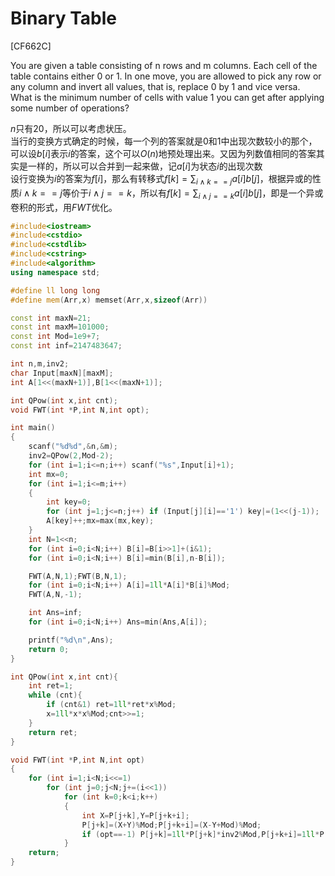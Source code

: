 # Binary Table
[CF662C]

You are given a table consisting of n rows and m columns. Each cell of the table contains either 0 or 1. In one move, you are allowed to pick any row or any column and invert all values, that is, replace 0 by 1 and vice versa.  
What is the minimum number of cells with value 1 you can get after applying some number of operations?

$n$只有$20$，所以可以考虑状压。  
当行的变换方式确定的时候，每一个列的答案就是$0$和$1$中出现次数较小的那个，可以设$b[i]$表示$i$的答案，这个可以$O(n)$地预处理出来。又因为列数值相同的答案其实是一样的，所以可以合并到一起来做，记$a[i]$为状态$i$的出现次数  
设行变换为$i$的答案为$f[i]$，那么有转移式$f[k]=\sum _ {i \wedge k==j}a[i] b[j]$，根据异或的性质$i \wedge k==j$等价于$i \wedge j==k$，所以有$f[k]=\sum _ {i \wedge j==k}a[i]b[j]$，即是一个异或卷积的形式，用$FWT$优化。

```cpp
#include<iostream>
#include<cstdio>
#include<cstdlib>
#include<cstring>
#include<algorithm>
using namespace std;

#define ll long long
#define mem(Arr,x) memset(Arr,x,sizeof(Arr))

const int maxN=21;
const int maxM=101000;
const int Mod=1e9+7;
const int inf=2147483647;

int n,m,inv2;
char Input[maxN][maxM];
int A[1<<(maxN+1)],B[1<<(maxN+1)];

int QPow(int x,int cnt);
void FWT(int *P,int N,int opt);

int main()
{
	scanf("%d%d",&n,&m);
	inv2=QPow(2,Mod-2);
	for (int i=1;i<=n;i++) scanf("%s",Input[i]+1);
	int mx=0;
	for (int i=1;i<=m;i++)
	{
		int key=0;
		for (int j=1;j<=n;j++) if (Input[j][i]=='1') key|=(1<<(j-1));
		A[key]++;mx=max(mx,key);
	}
	int N=1<<n;
	for (int i=0;i<N;i++) B[i]=B[i>>1]+(i&1);
	for (int i=0;i<N;i++) B[i]=min(B[i],n-B[i]);

	FWT(A,N,1);FWT(B,N,1);
	for (int i=0;i<N;i++) A[i]=1ll*A[i]*B[i]%Mod;
	FWT(A,N,-1);

	int Ans=inf;
	for (int i=0;i<N;i++) Ans=min(Ans,A[i]);

	printf("%d\n",Ans);
	return 0;
}

int QPow(int x,int cnt){
	int ret=1;
	while (cnt){
		if (cnt&1) ret=1ll*ret*x%Mod;
		x=1ll*x*x%Mod;cnt>>=1;
	}
	return ret;
}

void FWT(int *P,int N,int opt)
{
	for (int i=1;i<N;i<<=1)
		for (int j=0;j<N;j+=(i<<1))
			for (int k=0;k<i;k++)
			{
				int X=P[j+k],Y=P[j+k+i];
				P[j+k]=(X+Y)%Mod;P[j+k+i]=(X-Y+Mod)%Mod;
				if (opt==-1) P[j+k]=1ll*P[j+k]*inv2%Mod,P[j+k+i]=1ll*P[j+k+i]*inv2%Mod;
			}
	return;
}
```